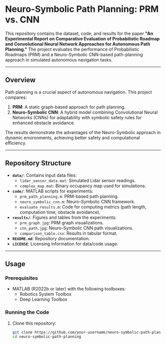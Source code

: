 # Neuro-Symbolic Path Planning: PRM vs. CNN

This repository contains the dataset, code, and results for the paper **"An Experimental Report on Comparative Evaluation of Probabilistic Roadmap and Convolutional Neural Network Approaches for Autonomous Path Planning."** The project evaluates the performance of Probabilistic Roadmaps (PRM) and a Neuro-Symbolic CNN-based path-planning approach in simulated autonomous navigation tasks.

---

## **Overview**
Path planning is a crucial aspect of autonomous navigation. This project compares:
1. **PRM**: A static graph-based approach for path planning.
2. **Neuro-Symbolic CNN**: A hybrid model combining Convolutional Neural Networks (CNNs) for adaptability with symbolic safety rules for enhanced obstacle avoidance.

The results demonstrate the advantages of the Neuro-Symbolic approach in dynamic environments, achieving better safety and computational efficiency.

---

## **Repository Structure**
- **`data/`**: Contains input data files:
  - `lidar_sensor_data.mat`: Simulated Lidar sensor readings.
  - `complex_map.mat`: Binary occupancy map used for simulations.
- **`code/`**: MATLAB scripts for experiments:
  - `prm_path_planning.m`: PRM-based path planning.
  - `neuro_symbolic_cnn.m`: Neuro-Symbolic CNN framework.
  - `evaluate_results.m`: Code for computing metrics (path length, computation time, obstacle avoidance).
- **`results/`**: Figures and tables from the experiments:
  - `prm_graph.jpg`: PRM graph visualizations.
  - `cnn_path.jpg`: Neuro-Symbolic CNN path visualizations.
  - `comparison_table.csv`: Results in tabular format.
- **`README.md`**: Repository documentation.
- **`LICENSE`**: Licensing information for data/code usage.

---

## **Usage**
### **Prerequisites**
- MATLAB (R2022b or later) with the following toolboxes:
  - Robotics System Toolbox
  - Deep Learning Toolbox

### **Running the Code**
1. Clone this repository:
   ```bash
   git clone https://github.com/your-username/neuro-symbolic-path-planning.git
   cd neuro-symbolic-path-planning
